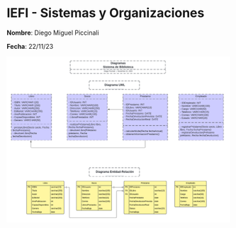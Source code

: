 # IEFI - Sistemas y Organizaciones

**Nombre**: Diego Miguel Piccinali

**Fecha**: 22/11/23

![diagram](https://github.com/diegopiccinali/IEFI_SyO/blob/master/Diagram/Diagramas%20IEFI.png)
